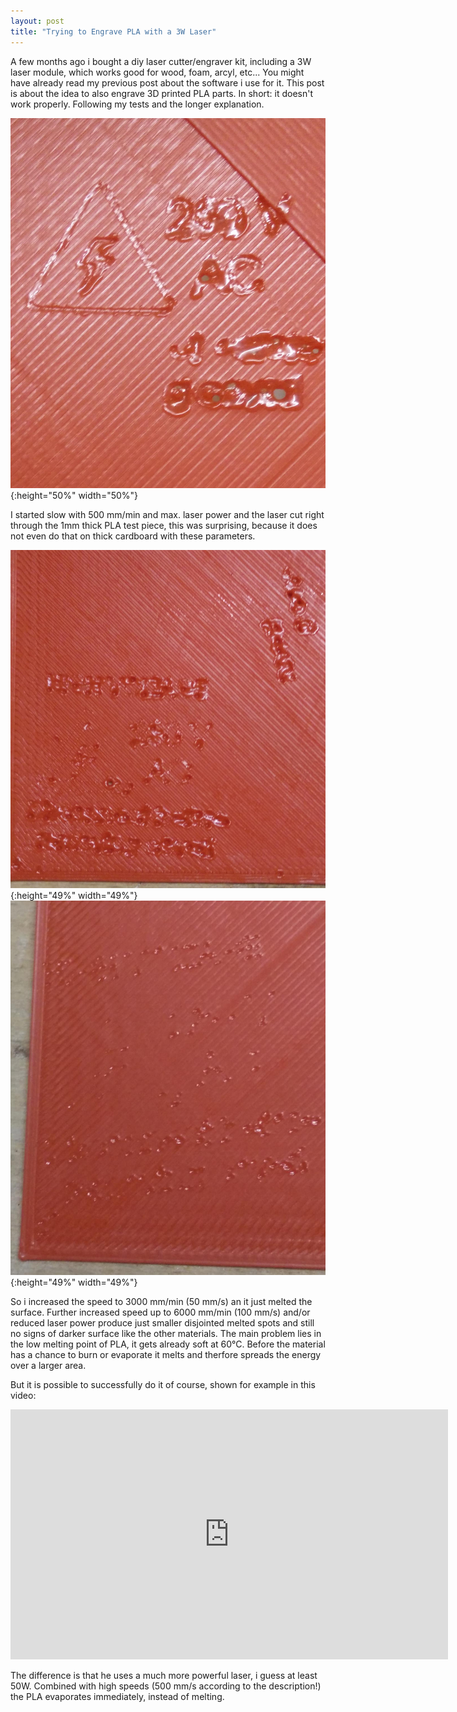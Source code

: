 ```yaml
---
layout: post
title: "Trying to Engrave PLA with a 3W Laser"
---
```

A few months ago i bought a diy laser cutter/engraver kit, including a 3W laser module, which works good for wood, foam, arcyl, etc... You might have already read my previous post about the software i use for it.
This post is about the idea to also engrave 3D printed PLA parts. In short: it doesn't work properly. Following my tests and the longer explanation.

![500 mm/min speed](/assets/laser-pla/500.jpg){:height="50%" width="50%"}

I started slow with 500 mm/min and max. laser power and the laser cut right through the 1mm thick PLA test piece, this was surprising, because it does not even do that on thick cardboard with these parameters.

![2000 mm/min speed](/assets/laser-pla/2000.jpg){:height="49%" width="49%"}
![6000 mm/min speed](/assets/laser-pla/6000.jpg){:height="49%" width="49%"}

So i increased the speed to 3000 mm/min (50 mm/s) an it just melted the surface. Further increased speed up to 6000 mm/min (100 mm/s) and/or reduced laser power produce just smaller disjointed melted spots and still no signs of darker surface like the other materials. 
The main problem lies in the low melting point of PLA, it gets already soft at 60°C. Before the material has a chance to burn or evaporate it melts and therfore spreads the energy over a larger area.

But it is possible to successfully do it of course, shown for example in this video:
<iframe width="700" height="400" src="https://www.youtube-nocookie.com/embed/CcFxMpR1gF4" frameborder="0" allow="autoplay; encrypted-media" allowfullscreen></iframe>

The difference is that he uses a much more powerful laser, i guess at least 50W. Combined with high speeds (500 mm/s according to the description!) the PLA evaporates immediately, instead of melting.
